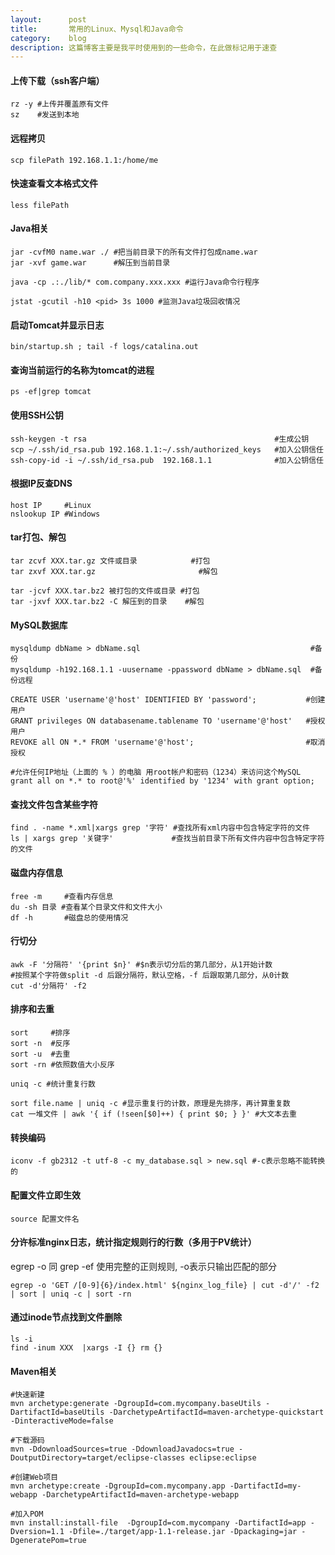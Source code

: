 ```yaml
---
layout:      post
title:       常用的Linux、Mysql和Java命令
category:    blog
description: 这篇博客主要是我平时使用到的一些命令，在此做标记用于速查
---
```


#### 上传下载（ssh客户端）
    rz -y #上传并覆盖原有文件
    sz    #发送到本地
    
#### 远程拷贝
    scp filePath 192.168.1.1:/home/me

#### 快速查看文本格式文件
    less filePath
    
#### Java相关
    jar -cvfM0 name.war ./ #把当前目录下的所有文件打包成name.war
    jar -xvf game.war      #解压到当前目录
    
    java -cp .:./lib/* com.company.xxx.xxx #运行Java命令行程序
    
    jstat -gcutil -h10 <pid> 3s 1000 #监测Java垃圾回收情况

#### 启动Tomcat并显示日志
    bin/startup.sh ; tail -f logs/catalina.out

#### 查询当前运行的名称为tomcat的进程
    ps -ef|grep tomcat

#### 使用SSH公钥
    ssh-keygen -t rsa                                          #生成公钥
    scp ~/.ssh/id_rsa.pub 192.168.1.1:~/.ssh/authorized_keys   #加入公钥信任
    ssh-copy-id -i ~/.ssh/id_rsa.pub  192.168.1.1              #加入公钥信任

#### 根据IP反查DNS
    host IP     #Linux
    nslookup IP #Windows

#### tar打包、解包    
    tar zcvf XXX.tar.gz 文件或目录            #打包
    tar zxvf XXX.tar.gz                       #解包
    
    tar -jcvf XXX.tar.bz2 被打包的文件或目录 #打包
    tar -jxvf XXX.tar.bz2 -C 解压到的目录    #解包
    
#### MySQL数据库
    mysqldump dbName > dbName.sql                                      #备份
    mysqldump -h192.168.1.1 -uusername -ppassword dbName > dbName.sql  #备份远程
    
    CREATE USER 'username'@'host' IDENTIFIED BY 'password';           #创建用户
    GRANT privileges ON databasename.tablename TO 'username'@'host'   #授权用户
    REVOKE all ON *.* FROM 'username'@'host';                         #取消授权
    
    #允许任何IP地址（上面的 % ）的电脑 用root帐户和密码（1234）来访问这个MySQL
    grant all on *.* to root@'%' identified by '1234' with grant option; 

#### 查找文件包含某些字符
    find . -name *.xml|xargs grep '字符' #查找所有xml内容中包含特定字符的文件
    ls | xargs grep '关键字'             #查找当前目录下所有文件内容中包含特定字符的文件
    
#### 磁盘内存信息
    free -m     #查看内存信息
    du -sh 目录 #查看某个目录文件和文件大小
    df -h       #磁盘总的使用情况
    
#### 行切分
    awk -F '分隔符' '{print $n}' #$n表示切分后的第几部分，从1开始计数
    #按照某个字符做split -d 后跟分隔符，默认空格，-f 后跟取第几部分，从0计数
    cut -d'分隔符' -f2
    
#### 排序和去重
    sort     #排序
    sort -n  #反序
    sort -u  #去重
    sort -rn #依照数值大小反序
    
    uniq -c #统计重复行数
    
    sort file.name | uniq -c #显示重复行的计数，原理是先排序，再计算重复数
    cat 一堆文件 | awk '{ if (!seen[$0]++) { print $0; } }' #大文本去重
    
#### 转换编码
    iconv -f gb2312 -t utf-8 -c my_database.sql > new.sql #-c表示忽略不能转换的

#### 配置文件立即生效
    source 配置文件名
    
#### 分许标准nginx日志，统计指定规则行的行数（多用于PV统计）
egrep -o 同 grep -ef 使用完整的正则规则, -o表示只输出匹配的部分

    egrep -o 'GET /[0-9]{6}/index.html' ${nginx_log_file} | cut -d'/' -f2 | sort | uniq -c | sort -rn
    
#### 通过inode节点找到文件删除
    ls -i
    find -inum XXX  |xargs -I {} rm {}
    
#### Maven相关
    #快速新建
    mvn archetype:generate -DgroupId=com.mycompany.baseUtils -DartifactId=baseUtils -DarchetypeArtifactId=maven-archetype-quickstart -DinteractiveMode=false
    
    #下载源码
    mvn -DdownloadSources=true -DdownloadJavadocs=true -DoutputDirectory=target/eclipse-classes eclipse:eclipse
    
    #创建Web项目
    mvn archetype:create -DgroupId=com.mycompany.app -DartifactId=my-webapp -DarchetypeArtifactId=maven-archetype-webapp
    
    #加入POM
    mvn install:install-file  -DgroupId=com.mycompany -DartifactId=app -Dversion=1.1 -Dfile=./target/app-1.1-release.jar -Dpackaging=jar -DgeneratePom=true

